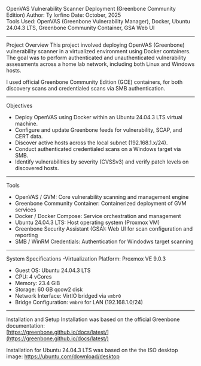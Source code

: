 OpenVAS Vulnerability Scanner Deployment (Greenbone Community Edition)
Author: Ty Iorfino
Date: October, 2025  
Tools Used: OpenVAS (Greenbone Vulnerability Manager), Docker, Ubuntu 24.04.3 LTS, Greenbone Community Container, GSA Web UI  

---

Project Overview
This project involved deploying OpenVAS (Greenbone) vulnerability scanner in a virtualized environment using Docker containers.  
The goal was to perform authenticated and unauthenticated vulnerability assessments across a home lab network, including both Linux and Windows hosts.

I used official Greenbone Community Edition (GCE) containers, for both discovery scans and credentialed scans via SMB authentication.

---

Objectives
- Deploy OpenVAS using Docker within an Ubuntu 24.04.3 LTS virtual machine.  
- Configure and update Greenbone feeds for vulnerability, SCAP, and CERT data.  
- Discover active hosts across the local subnet (192.168.1.x/24).  
- Conduct authenticated credentialed scans on a Windows target via SMB.  
- Identify vulnerabilities by severity (CVSSv3) and verify patch levels on discovered hosts.  

---

Tools 
- OpenVAS / GVM: Core vulnerability scanning and management engine 
- Greenbone Community Container: Containerized deployment of GVM services 
- Docker / Docker Compose: Service orchestration and management 
- Ubuntu 24.04.3 LTS: Host operating system (Proxmox VM) 
- Greenbone Security Assistant (GSA): Web UI for scan configuration and reporting 
- SMB / WinRM Credentials: Authentication for Windodws target scanning 

---

System Specifications
-Virtualization Platform: Proxmox VE 9.0.3
- Guest OS: Ubuntu 24.04.3 LTS 
- CPU: 4 vCores 
- Memory: 23.4 GiB 
- Storage: 60 GB qcow2 disk 
- Network Interface: VirtIO bridged via `vmbr0` 
- Bridge Configuration:  `vmbr0` for LAN (192.168.1.0/24) 

---

Installation and Setup
Installation was based on the official Greenbone documentation:  
[https://greenbone.github.io/docs/latest/](https://greenbone.github.io/docs/latest/)

Installation for Ubuntu 24.04.3 LTS was based on the the ISO desktop image:
https://ubuntu.com/download/desktop
